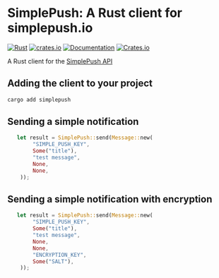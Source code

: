 # SimplePush: A Rust client for simplepush.io

[![Rust](https://github.com/jasonfagan/simplepush/workflows/Rust/badge.svg)](https://github.com/jasonfagan/simplepush/actions?query=workflow%3ARelease)
[![crates.io](https://img.shields.io/crates/d/simplepush.svg)](https://crates.io/crates/simplepush)
[![Documentation](https://docs.rs/simplepush/badge.svg)](https://docs.rs/simplepush/)
[![Crates.io](https://img.shields.io/crates/v/simplepush?logo=rust)](https://crates.io/crates/simeplepush/)

A Rust client for the [SimplePush API](https://simplepush.io/api)

## Adding the client to your project

```bash
cargo add simplepush
```

## Sending a simple notification

```rust
   let result = SimplePush::send(Message::new(
        "SIMPLE_PUSH_KEY",
        Some("title"),
        "test message",
        None,
        None,
    ));
```

## Sending a simple notification with encryption

```rust
   let result = SimplePush::send(Message::new(
        "SIMPLE_PUSH_KEY",
        Some("title"),
        "test message",
        None,
        None,
        "ENCRYPTION_KEY",
        Some("SALT"),
    ));
```